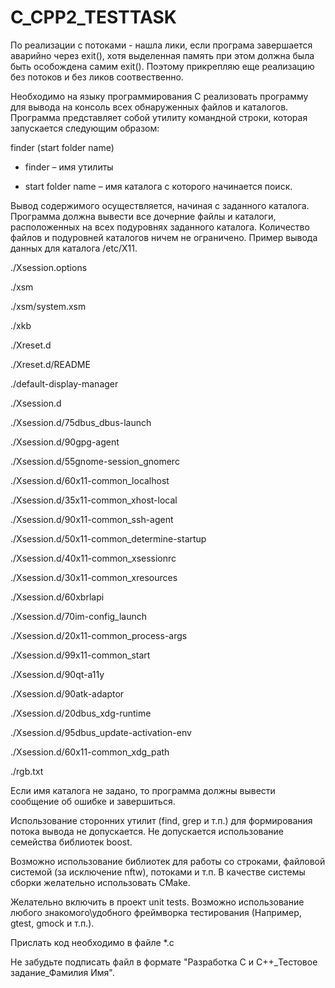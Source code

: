 # C_CPP2_TESTTASK


По реализации с потоками - нашла лики, если програма завершается аварийно через exit(), 
хотя выделенная память при этом должна была быть особождена самим exit(). Поэтому прикрепляю еще реализацию 
без потоков и без ликов соотвественно. 








Необходимо на языку программирования C реализовать программу для вывода на консоль всех обнаруженных файлов и каталогов. Программа представляет собой утилиту командной строки, которая запускается следующим образом:

finder  (start folder name)

- finder – имя утилиты

- start folder name – имя каталога с которого начинается поиск.

Вывод содержимого осуществляется, начиная с заданного каталога. Программа должна вывести все дочерние файлы и каталоги, расположенных на всех подуровнях заданного каталога. Количество файлов и подуровней каталогов ничем не ограничено. Пример вывода данных для каталога /etc/X11.

./Xsession.options

./xsm

./xsm/system.xsm

./xkb

./Xreset.d

./Xreset.d/README

./default-display-manager

./Xsession.d

./Xsession.d/75dbus_dbus-launch

./Xsession.d/90gpg-agent

./Xsession.d/55gnome-session_gnomerc

./Xsession.d/60x11-common_localhost

./Xsession.d/35x11-common_xhost-local

./Xsession.d/90x11-common_ssh-agent

./Xsession.d/50x11-common_determine-startup

./Xsession.d/40x11-common_xsessionrc

./Xsession.d/30x11-common_xresources

./Xsession.d/60xbrlapi

./Xsession.d/70im-config_launch

./Xsession.d/20x11-common_process-args

./Xsession.d/99x11-common_start

./Xsession.d/90qt-a11y

./Xsession.d/90atk-adaptor

./Xsession.d/20dbus_xdg-runtime

./Xsession.d/95dbus_update-activation-env

./Xsession.d/60x11-common_xdg_path

./rgb.txt

 

Если имя каталога не задано, то программа должны вывести сообщение об ошибке и завершиться.

Использование сторонних утилит (find, grep и т.п.)  для формирования потока вывода не допускается. Не допускается использование семейства библиотек boost.

Возможно использование библиотек для работы со строками, файловой системой (за исключение nftw), потоками и т.п. В качестве системы сборки желательно использовать CMake.

Желательно включить в проект unit tests. Возможно использование любого знакомого\удобного фреймворка тестирования (Например, gtest, gmock и т.п.).

Прислать код необходимо в файле *.с

Не забудьте подписать файл в формате "Разработка C и C++_Тестовое задание_Фамилия Имя".

